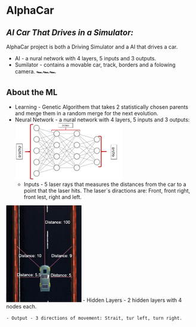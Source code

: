 # AlphaCar
## _AI Car That Drives in a Simulator:_



AlphaCar project is both a Driving Simulator and a AI that drives a car.
- AI - a nural network with 4 layers, 5 inputs and 3 outputs.
- Sumilator - contains a movable car, track, borders and a folowing camera.
 🏎️🏎️🏎️

## About the ML

- Learning - Genetic Algorithem that takes 2 statistically chosen parents and merge them in a random merge for the next evolution.
- Neural Network - a nural network with 4 layers, 5 inputs and 3 outputs:<img src="https://github.com/yotamlevit/AlphaCar/blob/7dac43f4635e75cdff9fc1817bb1ed3f4bdee6ab/AlphaCarPhotos/NN_titled.PNG" width="60%" class="center">    
    - Inputs -  5 laser rays that measures the distances from the car
            to a point that the laser hits.
            The laser`s diractions are: Front, front right, front lest, right and left.
<img src="https://github.com/yotamlevit/AlphaCar/blob/7dac43f4635e75cdff9fc1817bb1ed3f4bdee6ab/AlphaCarPhotos/LaserTopView.PNG" width="40%" class="center">
    - Hidden Layers - 2 hidden layers with 4 nodes each.
    
    - Output - 3 directions of movement: Strait, tur left, turn right.
    
